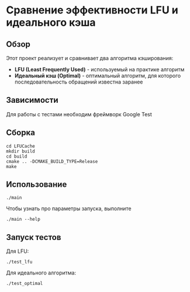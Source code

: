 # Сравнение эффективности LFU и идеального кэша
## Обзор

Этот проект реализует и сравнивает два алгоритма кэширования:
- **LFU (Least Frequently Used)** - используемый на практике алгоритм
- **Идеальный кэш (Optimal)** - оптимальный алгоритм, для которого последовательность обращений известна заранее

## Зависимости

Для работы с тестами необходим фреймворк Google Test

## Сборка
```
cd LFUCache
mkdir build
cd build
cmake .. -DCMAKE_BUILD_TYPE=Release
make
```

## Использование
```
./main
```

Чтобы узнать про параметры запуска, выполните

```
./main --help
```

## Запуск тестов
Для LFU:
```
./test_lfu
```

Для идеального алгоритма:
```
./test_optimal
```
